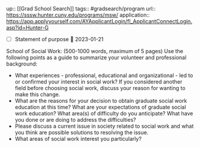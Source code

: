 ---
---
up:: [[Grad School Search]]
tags:: #gradsearch/program 
url:: https://sssw.hunter.cuny.edu/programs/msw/
application:: https://app.applyyourself.com/AYApplicantLogin/fl_ApplicantConnectLogin.asp?id=Hunter-G

- [ ] Statement of purpose 📅 2023-01-21 

School of Social Work: (500-1000 words, maximum of 5 pages) Use the following points as a guide to summarize your volunteer and professional background:

-   What experiences - professional, educational and organizational - led to or confirmed your interest in social work? If you considered another field before choosing social work, discuss your reason for wanting to make this change.
-   What are the reasons for your decision to obtain graduate social work education at this time? What are your expectations of graduate social work education? What area(s) of difficulty do you anticipate? What have you done or are doing to address the difficulties?
-   Please discuss a current issue in society related to social work and what you think are possible solutions to resolving the issue.
-   What areas of social work interest you particularly?